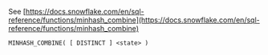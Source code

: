 See [https://docs.snowflake.com/en/sql-reference/functions/minhash_combine](https://docs.snowflake.com/en/sql-reference/functions/minhash_combine)
```
MINHASH_COMBINE( [ DISTINCT ] <state> )
```
